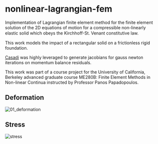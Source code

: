 # nonlinear-lagrangian-fem
Implementation of Lagrangian finite element method for the finite element solution of the 2D equations of motion for a compressible non-linearly elastic solid which obeys the Kirchhoﬀ-St. Venant constitutive law. 

This work models the impact of a rectangular solid on a frictionless rigid foundation. 

[Casadi](https://web.casadi.org) was highly leveraged to generate jacobians for gauss newton iterations on momentum balance residuals. 

This work was part of a course project for the University of California, Berkeley advanced graduate course ME280B: Finite Element Methods in Non-linear Continua instructed by Professor Panos Papadopoulos.

## Deformation
![01_deformation](https://github.com/user-attachments/assets/d67af65d-c617-477e-99a1-5c2310d864dd)

## Stress
![stress](https://github.com/user-attachments/assets/f343a8af-75cb-49db-b80d-23e69dde72f6)
